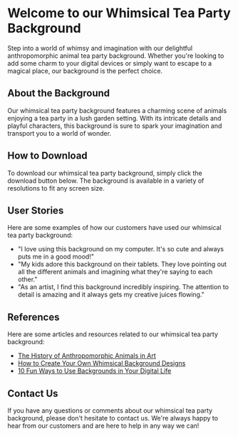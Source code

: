 <!--font:Poppins-->

# Welcome to our Whimsical Tea Party Background

Step into a world of whimsy and imagination with our delightful anthropomorphic animal tea party background. Whether you're looking to add some charm to your digital devices or simply want to escape to a magical place, our background is the perfect choice.

## About the Background

Our whimsical tea party background features a charming scene of animals enjoying a tea party in a lush garden setting. With its intricate details and playful characters, this background is sure to spark your imagination and transport you to a world of wonder.

## How to Download

To download our whimsical tea party background, simply click the download button below. The background is available in a variety of resolutions to fit any screen size.

## User Stories

Here are some examples of how our customers have used our whimsical tea party background:

- "I love using this background on my computer. It's so cute and always puts me in a good mood!"
- "My kids adore this background on their tablets. They love pointing out all the different animals and imagining what they're saying to each other."
- "As an artist, I find this background incredibly inspiring. The attention to detail is amazing and it always gets my creative juices flowing."

## References

Here are some articles and resources related to our whimsical tea party background:

- [The History of Anthropomorphic Animals in Art](#)
- [How to Create Your Own Whimsical Background Designs](#)
- [10 Fun Ways to Use Backgrounds in Your Digital Life](#)

## Contact Us

If you have any questions or comments about our whimsical tea party background, please don't hesitate to contact us. We're always happy to hear from our customers and are here to help in any way we can!

<!--

Write me content for website with wallpaper which alt text is:

"A whimsical tea party with anthropomorphic animals"

The name/title of the page should not be 1:1 copy of the alt text but rather a real content of the website which is using this wallpaper.

- Use markdown format 
- Start with heading
- Heading should be short and concise
- The content should look like a real website 
- The website should not be about the wallpaper, wallpaper is just a related background
- Heading should be contain work "wallpaper" or "background"
- Include real sections like references, contact, user stories, etc. use things relevant to the page purpose.
- Feel free to use structure like headings, bullets, numbering, blockquotes, paragraphs, horizontal lines, etc.
- You can use formatting like bold or _italic_
- You can include UTF-8 emojis
- Links should be only #hash anchors (and you can refer to the document itself)
- Do not include images


---


# Welcome to our Whimsical Tea Party Wallpaper Background

Transform your desktop or mobile device into a whimsical world of wonder with our anthropomorphic animal tea party wallpaper background. This playful and imaginative design will transport you to a magical place where anything is possible.

## About the Wallpaper

Our whimsical tea party wallpaper background features a delightful scene of animals enjoying a tea party in a lush garden setting. The intricate details and charming characters make this wallpaper perfect for anyone who loves fantasy, animals, or just wants to add a touch of whimsy to their digital devices.

## How to Download

To download our whimsical tea party wallpaper background, simply click the download button below. The wallpaper is available in a variety of resolutions to fit any screen size.

## User Stories

Here are some examples of how our customers have used our whimsical tea party wallpaper background:

- "I use this wallpaper on my work computer to brighten up my day. It always puts a smile on my face!"
- "My daughter loves animals and tea parties, so I downloaded this wallpaper for her tablet. She thinks it's the coolest thing ever!"
- "I'm an illustrator and this wallpaper inspires me every time I see it. The attention to detail is amazing."

## References

Here are some articles and resources related to our whimsical tea party wallpaper background:

- [The History of Anthropomorphic Animals in Art](#)
- [How to Create Your Own Whimsical Wallpaper Designs](#)
- [10 Fun Ways to Use Wallpaper in Your Home Decor](#)

## Contact Us

If you have any questions or comments about our whimsical tea party wallpaper background, please don't hesitate to contact us. We love hearing from our customers and are always happy to help!


---


Heading should not include word "wallpaper". The website should not be about the wallpaper itself, wallpaper is just a related background, rewrite whole content.


---


# Welcome to our Whimsical Tea Party Background

Step into a world of whimsy and imagination with our delightful anthropomorphic animal tea party background. Whether you're looking to add some charm to your digital devices or simply want to escape to a magical place, our background is the perfect choice.

## About the Background

Our whimsical tea party background features a charming scene of animals enjoying a tea party in a lush garden setting. With its intricate details and playful characters, this background is sure to spark your imagination and transport you to a world of wonder.

## How to Download

To download our whimsical tea party background, simply click the download button below. The background is available in a variety of resolutions to fit any screen size.

## User Stories

Here are some examples of how our customers have used our whimsical tea party background:

- "I love using this background on my computer. It's so cute and always puts me in a good mood!"
- "My kids adore this background on their tablets. They love pointing out all the different animals and imagining what they're saying to each other."
- "As an artist, I find this background incredibly inspiring. The attention to detail is amazing and it always gets my creative juices flowing."

## References

Here are some articles and resources related to our whimsical tea party background:

- [The History of Anthropomorphic Animals in Art](#)
- [How to Create Your Own Whimsical Background Designs](#)
- [10 Fun Ways to Use Backgrounds in Your Digital Life](#)

## Contact Us

If you have any questions or comments about our whimsical tea party background, please don't hesitate to contact us. We're always happy to hear from our customers and are here to help in any way we can!


---


Write me a Google font which is best fitting for the website.

Pick from the list:
- Cabin
- Playfair Display
- Creepster
- IBM Plex Sans
- Montserrat
- Cinzel Decorative
- Roboto
- Inter
- Orbitron
- Poppins
- Cinzel
- Dancing Script
- Futura
- Barlow Condensed
- Open Sans
- Great Vibes
- Raleway
- Lobster
- Alegreya
- Lato
- Cormorant Garamond
- Exo 2


Write just the font name nothing else.


---


Poppins

-->
